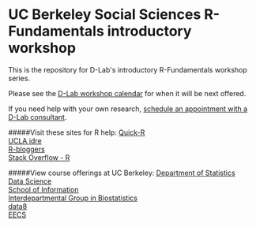 # UC Berkeley Social Sciences R-Fundamentals introductory workshop

This is the repository for D-Lab's introductory R-Fundamentals workshop series.  

Please see the [D-Lab workshop calendar](http://dlab.berkeley.edu/calendar-node-field-date) for when it will be next offered.  

If you need help with your own research, [schedule an appointment with a D-Lab consultant](http://dlab.berkeley.edu/consulting).

#####Visit these sites for R help: 
[Quick-R](http://statmethods.net/)  
[UCLA idre](http://www.ats.ucla.edu/stat/r/)  
[R-bloggers](https://www.r-bloggers.com/)  
[Stack Overflow - R](http://stackoverflow.com/questions/tagged/r)  

#####View course offerings at UC Berkeley:
[Department of Statistics](http://statistics.berkeley.edu/)  
[Data Science](http://data.berkeley.edu/)  
[School of Information](https://datascience.berkeley.edu/)  
[Interdepartmental Group in Biostatistics](https://www.stat.berkeley.edu/biostat/)  
[data8](http://data8.org/sp17/)  
[EECS](https://cs.berkeley.edu/)  